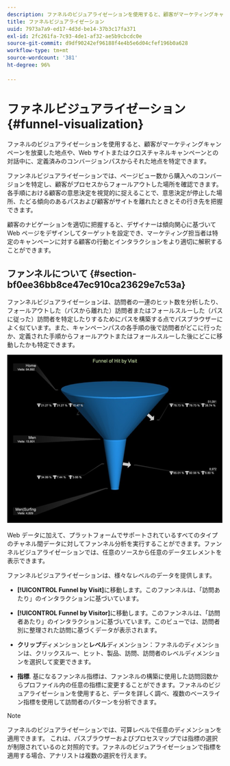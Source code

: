 ```yaml
---
description: ファネルのビジュアライゼーションを使用すると、顧客がマーケティングキャンペーンを放棄した地点や、Web サイトまたはクロスチャネルキャンペーンとの対話中に、定義済みのコンバージョンパスからそれた地点を特定できます。
title: ファネルビジュアライゼーション
uuid: 7973a7a9-ed17-4d3d-be14-37b3c17fa371
exl-id: 2fc261fa-7c93-4de1-af32-ae5b9cbcdc0e
source-git-commit: d9df90242ef96188f4e4b5e6d04cfef196b0a628
workflow-type: tm+mt
source-wordcount: '381'
ht-degree: 96%

---
```


# ファネルビジュアライゼーション{#funnel-visualization}

ファネルのビジュアライゼーションを使用すると、顧客がマーケティングキャンペーンを放棄した地点や、Web サイトまたはクロスチャネルキャンペーンとの対話中に、定義済みのコンバージョンパスからそれた地点を特定できます。

ファンネルビジュアライゼーションでは、ページビュー数から購入へのコンバージョンを特定し、顧客がプロセスからフォールアウトした場所を確認できます。各手順における顧客の意思決定を視覚的に捉えることで、意思決定が停止した場所、たどる傾向のあるパスおよび顧客がサイトを離れたときとその行き先を把握できます。

顧客のナビゲーションを適切に把握すると、デザイナーは傾向関心に基づいて Web ページをデザインしてターゲットを設定でき、マーケティング担当者は特定のキャンペーンに対する顧客の行動とインタラクションをより適切に解釈することができます。

## ファンネルについて {#section-bf0ee36bb8ce47ec910ca23629e7c53a}

ファンネルビジュアライゼーションは、訪問者の一連のヒット数を分析したり、フォールアウトした（パスから離れた）訪問者またはフォールスルーした（パスに従った）訪問者を特定したりするためにパスを構築する点でパスブラウザーによく似ています。また、キャンペーンパスの各手順の後で訪問者がどこに行ったか、定義された手順からフォールアウトまたはフォールスルーした後にどこに移動したかも特定できます。

![](assets/funnel_visualization_capture_min.png)

Web データに加えて、プラットフォームでサポートされているすべてのタイプのチャネル間データに対してファンネル分析を実行することができます。ファンネルビジュアライゼーションでは、任意のソースから任意のデータエレメントを表示できます。

ファンネルビジュアライゼーションは、様々なレベルのデータを提供します。

* **[!UICONTROL Funnel by Visit]**&#x200B;に移動します。このファンネルは、「訪問あたり」のインタラクションに基づいています。
* **[!UICONTROL Funnel by Visitor]**&#x200B;に移動します。このファンネルは、「訪問者あたり」のインタラクションに基づいています。このビューでは、訪問者別に整理された訪問に基づくデータが表示されます。
* **クリップ**&#x200B;ディメンションと&#x200B;**レベル**&#x200B;ディメンション：ファネルのディメンションは、クリックスルー、ヒット、製品、訪問、訪問者のレベルディメンションを選択して変更できます。

* **指標**. 基になるファンネル指標は、ファンネルの構築に使用した訪問回数からプロファイル内の任意の指標に変更することができます。ファネルのビジュアライゼーションを使用すると、データを詳しく調べ、複数のベースライン指標を使用して訪問者のパターンを分析できます。

>[!NOTE]
>
>ファネルのビジュアライゼーションでは、可算レベルで任意のディメンションを適用できます。 これは、パスブラウザーおよびプロセスマップでは指標の選択が制限されているのと対照的です。ファネルのビジュアライゼーションで指標を適用する場合、アナリストは複数の選択を行えます。
